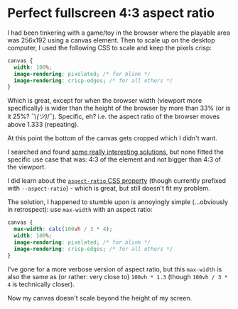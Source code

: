 # Perfect fullscreen 4:3 aspect ratio

I had been tinkering with a game/toy in the browser where the playable area was 256x192 using a canvas element. Then to scale up on the desktop computer, I used the following CSS to scale and keep the pixels crisp:

```css
canvas {
  width: 100%;
  image-rendering: pixelated; /* for blink */
  image-rendering: crisp-edges; /* for all others */
}
```

Which is great, except for when the browser width (viewport more specifically) is wider than the height of the browser by more than 33% (or is it 25%? ¯\\_(ツ)_/¯). Specific, eh? i.e. the aspect ratio of the browser moves above 1.333 (repeating).

At this point the bottom of the canvas gets cropped which I didn't want.

I searched and found [some really interesting solutions](https://css-tricks.com/aspect-ratio-boxes/), but none fitted the specific use case that was: 4:3 of the element and not bigger than 4:3 of the viewport.

I did learn about the [`aspect-ratio` CSS property](https://developer.mozilla.org/en-US/docs/Web/CSS/aspect-ratio) (though currently prefixed with `--aspect-ratio`) - which is great, but still doesn't fit my problem.

The solution, I happened to stumble upon is annoyingly simple (…obviously in retrospect): use `max-width` with an aspect ratio:

```css
canvas {
  max-width: calc(100vh / 3 * 4);
  width: 100%;
  image-rendering: pixelated; /* for blink */
  image-rendering: crisp-edges; /* for all others */
}
```

I've gone for a more verbose version of aspect ratio, but this `max-width` is also the same as (or rather: very close to) `100vh * 1.3` (though `100vh / 3 * 4` is technically closer).

Now my canvas doesn't scale beyond the height of my screen.
